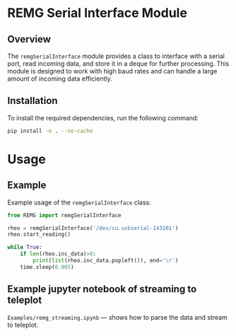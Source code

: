 # REMG Serial Interface Module

## Overview

The `remgSerialInterface` module provides a class to interface with a serial port, read incoming data, and store it in a deque for further processing. This module is designed to work with high baud rates and can handle a large amount of incoming data efficiently.

## Installation

To install the required dependencies, run the following command:

```bash
pip install -e . --no-cache
```


# Usage

## Example

Example usage of the `remgSerialInterface` class:

```python
from REMG import remgSerialInterface

rheo = remgSerialInterface('/dev/cu.usbserial-143101')
rheo.start_reading()

while True:
    if len(rheo.inc_data)>0:
        print(list(rheo.inc_data.popleft()), end='\r')
    time.sleep(0.005)
```

## Example jupyter notebook of streaming to teleplot 

`Examples/remg_streaming.ipynb` — shows how to parse the data and stream to teleplot. 
